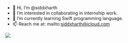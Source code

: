 - 👋 Hi, I’m @siddxharth
- 👀 I’m interested in collaborating in internship work.
- 🌱 I’m currently learning Swift programming language.
- 📫 Reach me at: mailto:siddxharth@icloud.com



![](https://komarev.com/ghpvc/?username=siddxharth&color=ff69b4&stype=flat-square&label=Profile+Visits)
